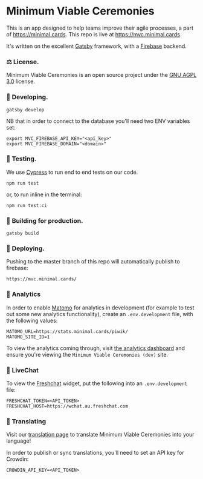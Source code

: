 # Minimum Viable Ceremonies

This is an app designed to help teams improve their agile processes, a part of https://minimal.cards. This repo is live at https://mvc.minimal.cards.

It's written on the excellent [Gatsby](https://www.gatsbyjs.org/) framework, with a [Firebase](https://firebase.google.com/) backend.

###  ⚖️ **License.**

Minimum Viable Ceremonies is an open source project under the [GNU AGPL 3.0](https://tldrlegal.com/license/gnu-affero-general-public-license-v3-(agpl-3.0)#summary) license.

###  🔧 **Developing.**

```shell
gatsby develop
```

NB that in order to connect to the database you'll need two ENV variables set:
```shell
export MVC_FIREBASE_API_KEY="<api_key>"
export MVC_FIREBASE_DOMAIN="<domain>"
```

###  🔬 **Testing.**

We use [Cypress](https://www.cypress.io/) to run end to end tests on our code.

```shell
npm run test
```
or, to run inline in the terminal:
```shell
npm run test:ci
```

###  🚀 **Building for production.**

```shell
gatsby build
```

### 💫 **Deploying.**

Pushing to the master branch of this repo will automatically publish to firebase:

```
https://mvc.minimal.cards/
```

### 👀 **Analytics**

In order to enable [Matomo](https://matomo.org/home/) for analytics in development (for example to test out some new analytics functionality), create an `.env.development` file, with the following values:

```shell
MATOMO_URL=https://stats.minimal.cards/piwik/
MATOMO_SITE_ID=1
```

To view the analytics coming through, visit [the analytics dashboard](https://stats.minimal.cards/piwik/index.php?module=CoreHome&action=index&idSite=1&period=day&date=yesterday#?idSite=1&period=day&date=yesterday&segment=&category=Dashboard_Dashboard&subcategory=1) and ensure you're viewing the `Minimum Viable Ceremonies (dev)` site.

### 💬 **LiveChat**

To view the [Freshchat](https://www.freshworks.com/live-chat-software/) widget, put the following into an `.env.development` file:

```shell
FRESHCHAT_TOKEN=<API_TOKEN>
FRESHCHAT_HOST=https://wchat.au.freshchat.com
```

### 📖 **Translating**

Visit our [translation page](https://translate.minimal.cards) to translate Minimum Viable Ceremonies into your language!

In order to publish or sync translations, you'll need to set an API key for Crowdin:
```shell
CROWDIN_API_KEY=<API_TOKEN>
```
